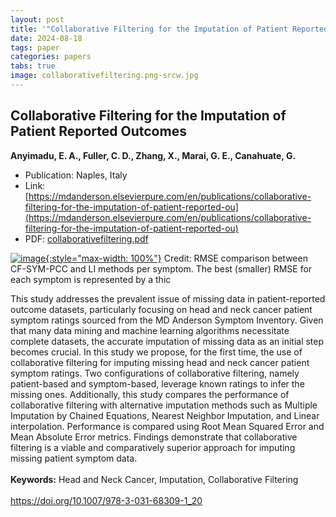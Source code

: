 ```yaml
---
layout: post
title: '"Collaborative Filtering for the Imputation of Patient Reported Outcomes"'
date: 2024-08-18
tags: paper
categories: papers
tabs: true
image: collaborativefiltering.png-srcw.jpg
---
```


## Collaborative Filtering for the Imputation of Patient Reported Outcomes
**Anyimadu, E. A., Fuller, C. D., Zhang, X., Marai, G. E., Canahuate, G.**
- Publication: Naples, Italy
- Link: [https://mdanderson.elsevierpure.com/en/publications/collaborative-filtering-for-the-imputation-of-patient-reported-ou](https://mdanderson.elsevierpure.com/en/publications/collaborative-filtering-for-the-imputation-of-patient-reported-ou)
- PDF: [collaborativefiltering.pdf](/documents/collaborativefiltering.pdf)


[![image](https://www.evl.uic.edu/output/originals/collaborativefiltering.png-srcw.jpg){:style="max-width: 100%"}](https://www.evl.uic.edu/output/originals/collaborativefiltering.png-srcw.jpg)
Credit: RMSE comparison between CF-SYM-PCC and LI methods per symptom. The best (smaller) RMSE for each symptom is represented by a thic

This study addresses the prevalent issue of missing data in patient-reported outcome datasets, particularly focusing on head and neck cancer patient symptom ratings sourced from the MD Anderson Symptom Inventory. Given that many data mining and machine learning algorithms necessitate complete datasets, the accurate imputation of missing data as an initial step becomes crucial. In this study we propose, for the first time, the use of collaborative filtering for imputing missing head and neck cancer patient symptom ratings. Two configurations of collaborative filtering, namely patient-based and symptom-based, leverage known ratings to infer the missing ones. Additionally, this study compares the performance of collaborative filtering with alternative imputation methods such as Multiple Imputation by Chained Equations, Nearest Neighbor Imputation, and Linear interpolation. Performance is compared using Root Mean Squared Error and Mean Absolute Error metrics. Findings demonstrate that collaborative filtering is a viable and comparatively superior approach for imputing missing patient symptom data.<br><br>
<strong>Keywords:</strong> Head and Neck Cancer, Imputation, Collaborative Filtering<br><br>
<a href="https://doi.org/10.1007/978-3-031-68309-1_20">https://doi.org/10.1007/978-3-031-68309-1_20</a>